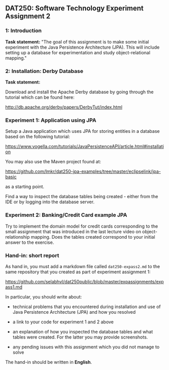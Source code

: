 ## DAT250: Software Technology Experiment Assignment 2

### 1: Introduction
**Task statement:** 
"The goal of this assignment is to make some initial experiment with the Java Persistence Architecture (JPA). This will include setting up a database for experimentation and study object-relational mapping."

### 2: Installation: Derby Database
**Task statement:** 

Download and install the Apache Derby database by going through the tutorial which can be found here:

http://db.apache.org/derby/papers/DerbyTut/index.html

### Experiment 1: Application using JPA

Setup a Java application which uses JPA for storing entities in a database based on the following tutorial:

https://www.vogella.com/tutorials/JavaPersistenceAPI/article.html#installation

You may also use the Maven project found at:

https://github.com/lmkr/dat250-jpa-examples/tree/master/eclipselink/jpa-basic

as a starting point.

Find a way to inspect the database tables being created - either from the IDE or by logging into the database server.

### Experiment 2: Banking/Credit Card example JPA

Try to implement the domain model for credit cards corresponding to the small assignment that was introduced in the last lecture video on object-relationship mapping. Does the tables created correspond to your initial answer to the exercise.

### Hand-in: short report

As hand in, you must add a markdown file called `dat250-expass2.md` to the same repository that you created as part of experiment assignment 1:

https://github.com/selabhvl/dat250public/blob/master/expassignments/expass1.md

In particular, you should write about:

- technical problems that you encountered during installation and use of Java Persistence Architecture (JPA) and how you resolved

- a link to your code for experiment 1 and 2 above

- an explanation of how you inspected the database tables and what tables were created. For the latter you may provide screenshots.

- any pending issues with this assignment which you did not manage to solve

The hand-in should be written in **English**.
